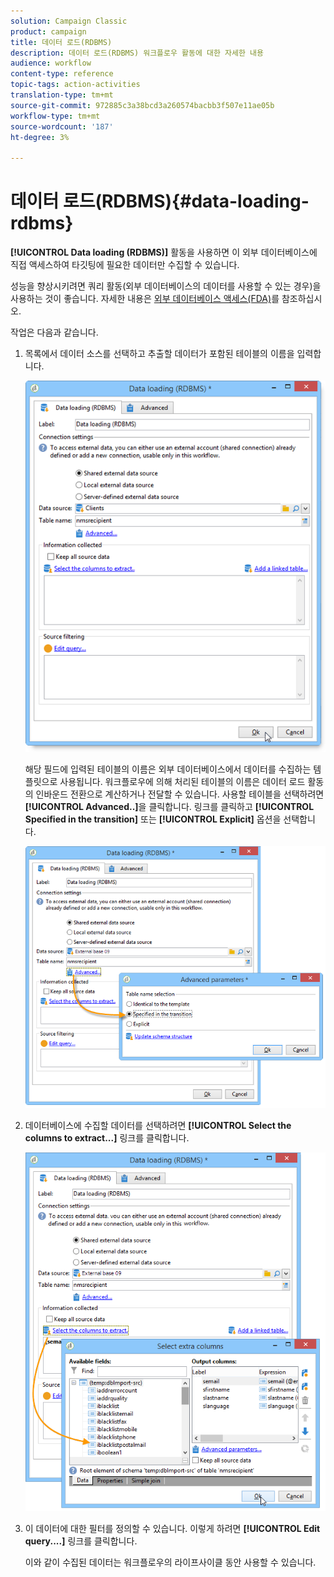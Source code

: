 ```yaml
---
solution: Campaign Classic
product: campaign
title: 데이터 로드(RDBMS)
description: 데이터 로드(RDBMS) 워크플로우 활동에 대한 자세한 내용
audience: workflow
content-type: reference
topic-tags: action-activities
translation-type: tm+mt
source-git-commit: 972885c3a38bcd3a260574bacbb3f507e11ae05b
workflow-type: tm+mt
source-wordcount: '187'
ht-degree: 3%

---
```



# 데이터 로드(RDBMS){#data-loading-rdbms}

**[!UICONTROL Data loading (RDBMS)]** 활동을 사용하면 이 외부 데이터베이스에 직접 액세스하여 타깃팅에 필요한 데이터만 수집할 수 있습니다.

성능을 향상시키려면 쿼리 활동(외부 데이터베이스의 데이터를 사용할 수 있는 경우)을 사용하는 것이 좋습니다. 자세한 내용은 [외부 데이터베이스 액세스(FDA)](../../workflow/using/accessing-an-external-database--fda-.md)를 참조하십시오.

작업은 다음과 같습니다.

1. 목록에서 데이터 소스를 선택하고 추출할 데이터가 포함된 테이블의 이름을 입력합니다.

   ![](assets/s_advuser_wf_sgbd_sample_1.png)

   해당 필드에 입력된 테이블의 이름은 외부 데이터베이스에서 데이터를 수집하는 템플릿으로 사용됩니다. 워크플로우에 의해 처리된 테이블의 이름은 데이터 로드 활동의 인바운드 전환으로 계산하거나 전달할 수 있습니다. 사용할 테이블을 선택하려면 **[!UICONTROL Advanced..]**&#x200B;을 클릭합니다. 링크를 클릭하고 **[!UICONTROL Specified in the transition]** 또는 **[!UICONTROL Explicit]** 옵션을 선택합니다.

   ![](assets/s_advuser_wf_sgbd_sample_5.png)

1. 데이터베이스에 수집할 데이터를 선택하려면 **[!UICONTROL Select the columns to extract...]** 링크를 클릭합니다.

   ![](assets/s_advuser_wf_sgbd_sample_2.png)

1. 이 데이터에 대한 필터를 정의할 수 있습니다. 이렇게 하려면 **[!UICONTROL Edit query....]** 링크를 클릭합니다.

   이와 같이 수집된 데이터는 워크플로우의 라이프사이클 동안 사용할 수 있습니다.

